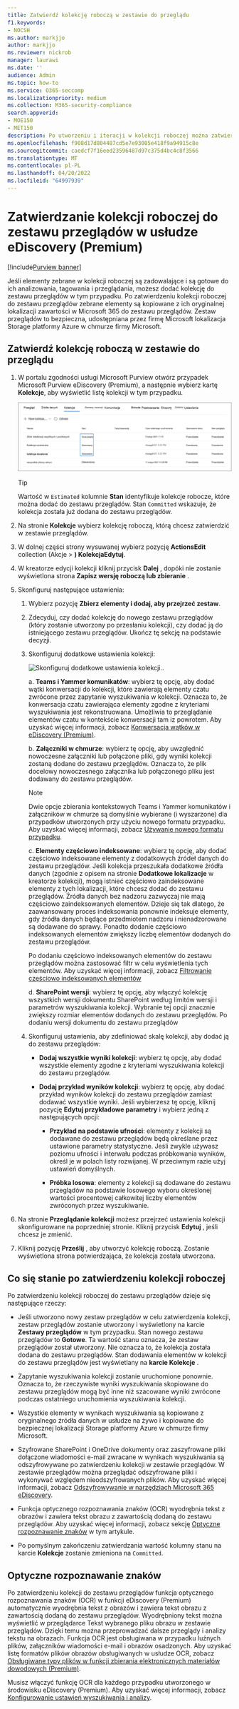 ```yaml
---
title: Zatwierdź kolekcję roboczą w zestawie do przeglądu
f1.keywords:
- NOCSH
ms.author: markjjo
author: markjjo
ms.reviewer: nickrob
manager: laurawi
ms.date: ''
audience: Admin
ms.topic: how-to
ms.service: O365-seccomp
ms.localizationpriority: medium
ms.collection: M365-security-compliance
search.appverid:
- MOE150
- MET150
description: Po utworzeniu i iteracji w kolekcji roboczej można zatwierdzić ją w zestawie przeglądów. Po zatwierdzeniu kolekcji roboczej zebrane elementy są dodawane do zestawu przeglądów w tym przypadku. Gdy zebrane elementy znajdują się w zestawie przeglądów, można je analizować, przeglądać i eksportować.
ms.openlocfilehash: f908d17d804487cd5e7e93085e418f9a94915c8e
ms.sourcegitcommit: caedcf7f16eed23596487d97c375d4bc4c8f3566
ms.translationtype: MT
ms.contentlocale: pl-PL
ms.lasthandoff: 04/20/2022
ms.locfileid: "64997939"
---
```

# <a name="commit-a-draft-collection-to-a-review-set-in-ediscovery-premium"></a>Zatwierdzanie kolekcji roboczej do zestawu przeglądów w usłudze eDiscovery (Premium)

[!include[Purview banner](../includes/purview-rebrand-banner.md)]

Jeśli elementy zebrane w kolekcji roboczej są zadowalające i są gotowe do ich analizowania, tagowania i przeglądania, możesz dodać kolekcję do zestawu przeglądów w tym przypadku. Po zatwierdzeniu kolekcji roboczej do zestawu przeglądów zebrane elementy są kopiowane z ich oryginalnej lokalizacji zawartości w Microsoft 365 do zestawu przeglądów. Zestaw przeglądów to bezpieczna, udostępniana przez firmę Microsoft lokalizacja Storage platformy Azure w chmurze firmy Microsoft.

## <a name="commit-a-draft-collection-to-a-review-set"></a>Zatwierdź kolekcję roboczą w zestawie do przeglądu

1. W portalu zgodności usługi Microsoft Purview otwórz przypadek Microsoft Purview eDiscovery (Premium), a następnie wybierz kartę **Kolekcje**, aby wyświetlić listę kolekcji w tym przypadku.

   ![Lista kolekcji w przypadku.](../media/CommitDraftCollections1.png)

   > [!TIP]
   > Wartość w `Estimated` kolumnie **Stan** identyfikuje kolekcje robocze, które można dodać do zestawu przeglądów. Stan `Committed` wskazuje, że kolekcja została już dodana do zestawu przeglądów.

2. Na stronie **Kolekcje** wybierz kolekcję roboczą, którą chcesz zatwierdzić w zestawie przeglądów.

3. W dolnej części strony wysuwanej wybierz pozycję **ActionsEdit** collection (Akcje > **) KolekcjaEdytuj**.

4. W kreatorze edycji kolekcji kliknij przycisk **Dalej** , dopóki nie zostanie wyświetlona strona **Zapisz wersję roboczą lub zbieranie** .

5. Skonfiguruj następujące ustawienia:

   1. Wybierz pozycję **Zbierz elementy i dodaj, aby przejrzeć zestaw**.

   2. Zdecyduj, czy dodać kolekcję do nowego zestawu przeglądów (który zostanie utworzony po przesłaniu kolekcji), czy dodać ją do istniejącego zestawu przeglądów. Ukończ tę sekcję na podstawie decyzji.

   3. Skonfiguruj dodatkowe ustawienia kolekcji:

      ![Skonfiguruj dodatkowe ustawienia kolekcji.](../media/AeDAdditionalCollectionSettings.png).

       a. **Teams i Yammer komunikatów**: wybierz tę opcję, aby dodać wątki konwersacji do kolekcji, które zawierają elementy czatu zwrócone przez zapytanie wyszukiwania w kolekcji. Oznacza to, że konwersacja czatu zawierająca elementy zgodne z kryteriami wyszukiwania jest rekonstruowana. Umożliwia to przeglądanie elementów czatu w kontekście konwersacji tam iz powrotem. Aby uzyskać więcej informacji, zobacz [Konwersacja wątków w eDiscovery (Premium)](conversation-review-sets.md).

       b. **Załączniki w chmurze**: wybierz tę opcję, aby uwzględnić nowoczesne załączniki lub połączone pliki, gdy wyniki kolekcji zostaną dodane do zestawu przeglądów. Oznacza to, że plik docelowy nowoczesnego załącznika lub połączonego pliku jest dodawany do zestawu przeglądów.

       > [!NOTE]
       > Dwie opcje zbierania kontekstowych Teams i Yammer komunikatów i załączników w chmurze są domyślnie wybierane (i wyszarzone) dla przypadków utworzonych przy użyciu nowego formatu przypadku. Aby uzyskać więcej informacji, zobacz [Używanie nowego formatu przypadku](advanced-ediscovery-new-case-format.md).

       c. **Elementy częściowo indeksowane**: wybierz tę opcję, aby dodać częściowo indeksowane elementy z dodatkowych źródeł danych do zestawu przeglądów. Jeśli kolekcja przeszukała dodatkowe źródła danych (zgodnie z opisem na stronie **Dodatkowe lokalizacje** w kreatorze kolekcji), mogą istnieć częściowo zaindeksowane elementy z tych lokalizacji, które chcesz dodać do zestawu przeglądów. Źródła danych bez nadzoru zazwyczaj nie mają częściowo zaindeksowanych elementów. Dzieje się tak dlatego, że zaawansowany proces indeksowania ponownie indeksuje elementy, gdy źródła danych będące przedmiotem nadzoru i nienadzorowane są dodawane do sprawy. Ponadto dodanie częściowo indeksowanych elementów zwiększy liczbę elementów dodanych do zestawu przeglądów. <p> Po dodaniu częściowo indeksowanych elementów do zestawu przeglądów można zastosować filtr w celu wyświetlenia tych elementów. Aby uzyskać więcej informacji, zobacz [Filtrowanie częściowo indeksowanych elementów](review-set-search.md#filter-partially-indexed-items)

      d. **SharePoint wersji**: wybierz tę opcję, aby włączyć kolekcję wszystkich wersji dokumentu SharePoint według limitów wersji i parametrów wyszukiwania kolekcji. Wybranie tej opcji znacznie zwiększy rozmiar elementów dodanych do zestawu przeglądów. Po dodaniu wersji dokumentu do zestawu przeglądów 

   4. Skonfiguruj ustawienia, aby zdefiniować skalę kolekcji, aby dodać ją do zestawu przeglądów:

      - **Dodaj wszystkie wyniki kolekcji**: wybierz tę opcję, aby dodać wszystkie elementy zgodne z kryteriami wyszukiwania kolekcji do zestawu przeglądów.

      - **Dodaj przykład wyników kolekcji**: wybierz tę opcję, aby dodać przykład wyników kolekcji do zestawu przeglądów zamiast dodawać wszystkie wyniki. Jeśli wybierzesz tę opcję, kliknij pozycję **Edytuj przykładowe parametry** i wybierz jedną z następujących opcji:

         - **Przykład na podstawie ufności**: elementy z kolekcji są dodawane do zestawu przeglądów będą określane przez ustawione parametry statystyczne. Jeśli zwykle używasz poziomu ufności i interwału podczas próbkowania wyników, określ je w polach listy rozwijanej. W przeciwnym razie użyj ustawień domyślnych.

         - **Próbka losowa**: elementy z kolekcji są dodawane do zestawu przeglądów na podstawie losowego wyboru określonej wartości procentowej całkowitej liczby elementów zwróconych przez wyszukiwanie.

6. Na stronie **Przeglądanie kolekcji** możesz przejrzeć ustawienia kolekcji skonfigurowane na poprzedniej stronie. Kliknij przycisk **Edytuj** , jeśli chcesz je zmienić.

7. Kliknij pozycję **Prześlij** , aby utworzyć kolekcję roboczą. Zostanie wyświetlona strona potwierdzająca, że kolekcja została utworzona.

## <a name="what-happens-after-you-commit-a-draft-collection"></a>Co się stanie po zatwierdzeniu kolekcji roboczej

Po zatwierdzeniu kolekcji roboczej do zestawu przeglądów dzieje się następujące rzeczy:

- Jeśli utworzono nowy zestaw przeglądów w celu zatwierdzenia kolekcji, zestaw przeglądów zostanie utworzony i wyświetlony na karcie **Zestawy przeglądów** w tym przypadku. Stan nowego zestawu przeglądów to **Gotowe**. Ta wartość stanu oznacza, że zestaw przeglądów został utworzony. Nie oznacza to, że kolekcja została dodana do zestawu przeglądów. Stan dodawania elementów w kolekcji do zestawu przeglądów jest wyświetlany na **karcie Kolekcje** .

- Zapytanie wyszukiwania kolekcji zostanie uruchomione ponownie. Oznacza to, że rzeczywiste wyniki wyszukiwania skopiowane do zestawu przeglądów mogą być inne niż szacowane wyniki zwrócone podczas ostatniego uruchomienia wyszukiwania kolekcji.

- Wszystkie elementy w wynikach wyszukiwania są kopiowane z oryginalnego źródła danych w usłudze na żywo i kopiowane do bezpiecznej lokalizacji Storage platformy Azure w chmurze firmy Microsoft.

- Szyfrowane SharePoint i OneDrive dokumenty oraz zaszyfrowane pliki dołączone wiadomości e-mail zwracane w wynikach wyszukiwania są odszyfrowywane po zatwierdzeniu kolekcji w zestawie przeglądów. W zestawie przeglądów można przeglądać odszyfrowane pliki i wykonywać względem nieodszyfrowanych plików. Aby uzyskać więcej informacji, zobacz [Odszyfrowywanie w narzędziach Microsoft 365 eDiscovery](ediscovery-decryption.md).

- Funkcja optycznego rozpoznawania znaków (OCR) wyodrębnia tekst z obrazów i zawiera tekst obrazu z zawartością dodaną do zestawu przeglądów. Aby uzyskać więcej informacji, zobacz sekcję [Optyczne rozpoznawanie znaków](#optical-character-recognition) w tym artykule.

- Po pomyślnym zakończeniu zatwierdzania wartość kolumny stanu na karcie **Kolekcje** zostanie zmieniona na `Committed`.

## <a name="optical-character-recognition"></a>Optyczne rozpoznawanie znaków

Po zatwierdzeniu kolekcji do zestawu przeglądów funkcja optycznego rozpoznawania znaków (OCR) w funkcji eDiscovery (Premium) automatycznie wyodrębnia tekst z obrazów i zawiera tekst obrazu z zawartością dodaną do zestawu przeglądów. Wyodrębniony tekst można wyświetlić w przeglądarce Tekst wybranego pliku obrazu w zestawie przeglądów. Dzięki temu można przeprowadzać dalsze przeglądy i analizy tekstu na obrazach. Funkcja OCR jest obsługiwana w przypadku luźnych plików, załączników wiadomości e-mail i obrazów osadzonych. Aby uzyskać listę formatów plików obrazów obsługiwanych w usłudze OCR, zobacz [Obsługiwane typy plików w funkcji zbierania elektronicznych materiałów dowodowych (Premium)](supported-filetypes-ediscovery20.md#image).

Musisz włączyć funkcję OCR dla każdego przypadku utworzonego w środowisku eDiscovery (Premium). Aby uzyskać więcej informacji, zobacz [Konfigurowanie ustawień wyszukiwania i analizy](configure-search-and-analytics-settings-in-advanced-ediscovery.md#optical-character-recognition-ocr).
